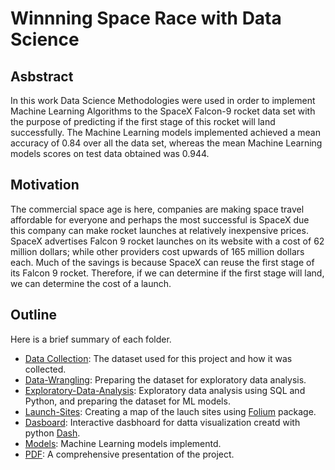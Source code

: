 # Winnning Space Race with Data Science

## Asbstract
In this work Data Science Methodologies were used in order to implement Machine Learning Algorithms to the SpaceX Falcon-9 rocket data set with the purpose of predicting if the first stage of this rocket will land successfully. The Machine Learning models implemented achieved a mean accuracy of 0.84 over all the data set, whereas the mean Machine Learning models scores on test data obtained was 0.944.

## Motivation
The commercial space age is here, companies are making space travel affordable for everyone and perhaps the most successful is SpaceX due this company can make rocket launches at relatively inexpensive prices.
SpaceX advertises Falcon 9 rocket launches on its website with a cost of 62 million dollars; while other providers cost upwards of 165 million dollars each. Much of the savings is because SpaceX can reuse the first stage of its Falcon 9 rocket. Therefore, if we can determine if the first stage will land, we can determine the cost
of a launch.

## Outline
Here is a brief summary of each folder.

- [Data Collection](https://github.com/khadamich/Winning-Space-Race-with-Data-Science/tree/main/Data%20Collection): The dataset used for this project and how it was collected.
- [Data-Wrangling](https://github.com/khadamich/Winning-Space-Race-with-Data-Science/tree/main/Data-Wrangling): Preparing the dataset for exploratory data analysis.
- [Exploratory-Data-Analysis](https://github.com/khadamich/Winning-Space-Race-with-Data-Science/tree/main/Exploratory-Data-Analysis): Exploratory data analysis using SQL and Python, and preparing the dataset for ML models.
- [Launch-Sites](https://github.com/khadamich/Winning-Space-Race-with-Data-Science/tree/main/Lauch-Sites): Creating a map of the lauch sites using [Folium](https://python-visualization.github.io/folium/) package.
- [Dasboard](https://github.com/khadamich/Winning-Space-Race-with-Data-Science/tree/main/Dashboard): Interactive dasbhoard for datta visualization creatd with python [Dash](https://dash.plotly.com/).
- [Models](https://github.com/khadamich/Winning-Space-Race-with-Data-Science/tree/main/Models): Machine Learning models implementd.
- [PDF](https://github.com/khadamich/Winning-Space-Race-with-Data-Science/blob/main/Winning%20Space%20Race%20with%20Data%20Science.pdf): A comprehensive presentation of the project.

